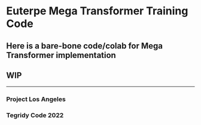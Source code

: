 # Euterpe Mega Transformer Training Code

## Here is a bare-bone code/colab for Mega Transformer implementation
## WIP

***

### Project Los Angeles
### Tegridy Code 2022

